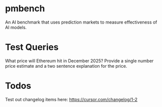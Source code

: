 # pmbench
An AI benchmark that uses prediction markets to measure effectiveness of AI models.




# Test Queries

What price will Ethereum hit in December 2025? Provide a single number price estimate and a two sentence explanation for the price.



# Todos

Test out changelog items here: https://cursor.com/changelog/1-2
